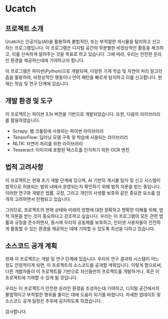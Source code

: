 # Ucatch

## 프로젝트 소개

Ucatch는 인공지능(AI)을 활용하여 불법적인, 또는 부적절한 게시물을 탐지하고 신고하는 프로그램입니다. 이 프로그램은 디지털 공간의 무분별한 비정상적인 활동을 체크하고, 이를 신속하게 알려주는 것을 목표로 하고 있습니다. 그에 따라, 우리는 안전한 온라인 환경을 제공하는데에 기여하고자 합니다.

이 프로그램은 파이썬(Python)으로 개발되며, 다양한 기계 학습 및 자연어 처리 알고리즘을 활용하여, 비정상적인 행동이나 언어 패턴을 빠르게 탐지하고 이를 신고합니다. 현재는 학습 및 연구 단계에 있습니다.

## 개발 환경 및 도구
이 프로젝트는 파이썬 3.1x 버전을 기반으로 개발되었습니다. 또한, 다음의 라이브러리를 활용하였습니다.

- Scrapy: 웹 크롤링에 사용되는 파이썬 라이브러리
- TensorFlow: 딥러닝 모델 구축 및 학습에 사용되는 라이브러리
- NLTK: 자연어 처리를 위한 라이브러리
- Tesseract: 이미지에 포함된 텍스트를 인식하기 위한 OCR 엔진


## 법적 고려사항
이 프로젝트는 현재 초기 개발 단계에 있으며, AI 기반의 게시물 탐지 및 신고 시스템이 법적으로 허용되는 범위 내에서 운영되는지 확인하기 위해 법적 자문을 받는 중입니다. 이러한 연구와 개발은 법률, 규정, 그리고 개인의 사생활 보호와 같은 중요한 요소를 엄격히 고려하면서 진행되고 있습니다.

그러므로, 프로젝트의 현재 상태와 미래의 방향에 대한 정확하고 명확한 이해를 위해, 법적 자문을 받는 것이 중요하다고 강조하고 싶습니다. 우리는 이 프로그램이 모든 관련 법률과 규정을 준수하면서, 동시에 우리의 공동체를 보호하고, 인터넷 사용자들이 안전하게 활동할 수 있는 환경을 제공하는 데에 기여할 수 있도록 최선을 다하고 있습니다.

## 소스코드 공개 계획
현재 이 프로젝트는 개발 및 연구 단계에 있습니다. 우리의 연구 결과와 시스템이 어느 정도 안정적이게 되면, 이 프로젝트의 소스코드를 공개할 계획입니다. 이렇게 함으로써, 다른 개발자들이 이 프로젝트를 기반으로 자신들만의 프로젝트를 개발하거나, 혹은 이 프로젝트에 기여할 수 있게 될 것입니다.

우리는 이 프로젝트가 안전한 온라인 환경을 조성하는데 기여하고, 디지털 공간에서의 불법적이고 부적절한 행위를 줄이는 데에 도움이 되기를 바랍니다. 자세한 업데이트 및 소스코드 공개 일정은 추후에 공지하도록 하겠습니다.

감사합니다.
